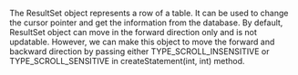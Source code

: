 The ResultSet object represents a row of a table. It can be used to
change the cursor pointer and get the information from the database. By
default, ResultSet object can move in the forward direction only and is
not updatable. However, we can make this object to move the forward and
backward direction by passing either TYPE_SCROLL_INSENSITIVE or
TYPE_SCROLL_SENSITIVE in createStatement(int, int) method.